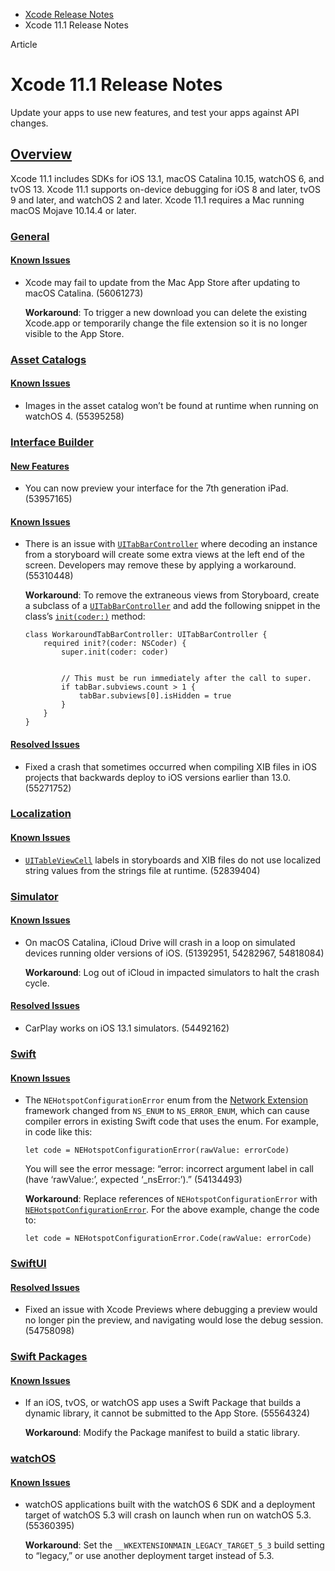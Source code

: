 - [Xcode Release Notes](https://developer.apple.com/documentation/xcode-release-notes)
- Xcode 11.1 Release Notes

Article

# Xcode 11.1 Release Notes

Update your apps to use new features, and test your apps against API changes.

## [Overview](https://developer.apple.com/documentation/xcode-release-notes/xcode-11_1-release-notes#Overview)

Xcode 11.1 includes SDKs for iOS 13.1, macOS Catalina 10.15, watchOS 6, and tvOS 13. Xcode 11.1 supports on-device debugging for iOS 8 and later, tvOS 9 and later, and watchOS 2 and later. Xcode 11.1 requires a Mac running macOS Mojave 10.14.4 or later.

### [General](https://developer.apple.com/documentation/xcode-release-notes/xcode-11_1-release-notes#General)

#### [Known Issues](https://developer.apple.com/documentation/xcode-release-notes/xcode-11_1-release-notes#Known-Issues)

- Xcode may fail to update from the Mac App Store after updating to macOS Catalina. (56061273)

  **Workaround**: To trigger a new download you can delete the existing Xcode.app or temporarily change the file extension so it is no longer visible to the App Store.

### [Asset Catalogs](https://developer.apple.com/documentation/xcode-release-notes/xcode-11_1-release-notes#Asset-Catalogs)

#### [Known Issues](https://developer.apple.com/documentation/xcode-release-notes/xcode-11_1-release-notes#Known-Issues)

- Images in the asset catalog won’t be found at runtime when running on watchOS 4. (55395258)

### [Interface Builder](https://developer.apple.com/documentation/xcode-release-notes/xcode-11_1-release-notes#Interface-Builder)

#### [New Features](https://developer.apple.com/documentation/xcode-release-notes/xcode-11_1-release-notes#New-Features)

- You can now preview your interface for the 7th generation iPad. (53957165)

#### [Known Issues](https://developer.apple.com/documentation/xcode-release-notes/xcode-11_1-release-notes#Known-Issues)

- There is an issue with [`UITabBarController`](https://developer.apple.com/documentation/UIKit/UITabBarController) where decoding an instance from a storyboard will create some extra views at the left end of the screen. Developers may remove these by applying a workaround. (55310448)

  **Workaround**: To remove the extraneous views from Storyboard, create a subclass of a [`UITabBarController`](https://developer.apple.com/documentation/UIKit/UITabBarController) and add the following snippet in the class’s [`init(coder:)`](https://developer.apple.com/documentation/UIKit/UIViewController/init(coder:)) method:

  ```
  class WorkaroundTabBarController: UITabBarController {
      required init?(coder: NSCoder) {
          super.init(coder: coder)


          // This must be run immediately after the call to super.
          if tabBar.subviews.count > 1 {
              tabBar.subviews[0].isHidden = true
          }
      }
  }
  ```

#### [Resolved Issues](https://developer.apple.com/documentation/xcode-release-notes/xcode-11_1-release-notes#Resolved-Issues)

- Fixed a crash that sometimes occurred when compiling XIB files in iOS projects that backwards deploy to iOS versions earlier than 13.0. (55271752)

### [Localization](https://developer.apple.com/documentation/xcode-release-notes/xcode-11_1-release-notes#Localization)

#### [Known Issues](https://developer.apple.com/documentation/xcode-release-notes/xcode-11_1-release-notes#Known-Issues)

- [`UITableViewCell`](https://developer.apple.com/documentation/UIKit/UITableViewCell) labels in storyboards and XIB files do not use localized string values from the strings file at runtime. (52839404)

### [Simulator](https://developer.apple.com/documentation/xcode-release-notes/xcode-11_1-release-notes#Simulator)

#### [Known Issues](https://developer.apple.com/documentation/xcode-release-notes/xcode-11_1-release-notes#Known-Issues)

- On macOS Catalina, iCloud Drive will crash in a loop on simulated devices running older versions of iOS. (51392951, 54282967, 54818084)

  **Workaround**: Log out of iCloud in impacted simulators to halt the crash cycle.

#### [Resolved Issues](https://developer.apple.com/documentation/xcode-release-notes/xcode-11_1-release-notes#Resolved-Issues)

- CarPlay works on iOS 13.1 simulators. (54492162)

### [Swift](https://developer.apple.com/documentation/xcode-release-notes/xcode-11_1-release-notes#Swift)

#### [Known Issues](https://developer.apple.com/documentation/xcode-release-notes/xcode-11_1-release-notes#Known-Issues)

- The `NEHotspotConfigurationError` enum from the [Network Extension](https://developer.apple.com/documentation/NetworkExtension) framework changed from `NS_ENUM` to `NS_ERROR_ENUM`, which can cause compiler errors in existing Swift code that uses the enum. For example, in code like this:

  ```
  let code = NEHotspotConfigurationError(rawValue: errorCode)
  ```

  You will see the error message: “error: incorrect argument label in call (have ‘rawValue:’, expected ‘\_nsError:’).” (54134493)

  **Workaround**: Replace references of `NEHotspotConfigurationError` with [`NEHotspotConfigurationError`](https://developer.apple.com/documentation/NetworkExtension/NEHotspotConfigurationError). For the above example, change the code to:

  ```
  let code = NEHotspotConfigurationError.Code(rawValue: errorCode)
  ```

### [SwiftUI](https://developer.apple.com/documentation/xcode-release-notes/xcode-11_1-release-notes#SwiftUI)

#### [Resolved Issues](https://developer.apple.com/documentation/xcode-release-notes/xcode-11_1-release-notes#Resolved-Issues)

- Fixed an issue with Xcode Previews where debugging a preview would no longer pin the preview, and navigating would lose the debug session. (54758098)

### [Swift Packages](https://developer.apple.com/documentation/xcode-release-notes/xcode-11_1-release-notes#Swift-Packages)

#### [Known Issues](https://developer.apple.com/documentation/xcode-release-notes/xcode-11_1-release-notes#Known-Issues)

- If an iOS, tvOS, or watchOS app uses a Swift Package that builds a dynamic library, it cannot be submitted to the App Store. (55564324)

  **Workaround**: Modify the Package manifest to build a static library.

### [watchOS](https://developer.apple.com/documentation/xcode-release-notes/xcode-11_1-release-notes#watchOS)

#### [Known Issues](https://developer.apple.com/documentation/xcode-release-notes/xcode-11_1-release-notes#Known-Issues)

- watchOS applications built with the watchOS 6 SDK and a deployment target of watchOS 5.3 will crash on launch when run on watchOS 5.3. (55360395)

  **Workaround**: Set the `__WKEXTENSIONMAIN_LEGACY_TARGET_5_3` build setting to “legacy,” or use another deployment target instead of 5.3.
